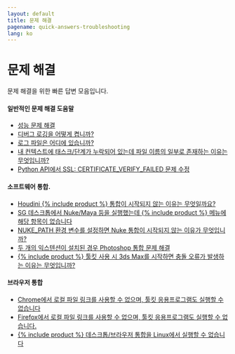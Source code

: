 ```yaml
---
layout: default
title: 문제 해결
pagename: quick-answers-troubleshooting
lang: ko
---
```


문제 해결
===

문제 해결을 위한 빠른 답변 모음입니다.

#### 일반적인 문제 해결 도움말

- [성능 문제 해결](./troubleshooting/performance-troubleshooting.md)
- [디버그 로깅을 어떻게 켭니까?](./troubleshooting/turn-debug-logging-on.md)
- [로그 파일은 어디에 있습니까?](./troubleshooting/where-are-my-log-files.md)
- [내 컨텍스트에 태스크/단계가 누락되어 있는데 파일 이름의 일부로 존재하는 이유는 무엇입니까?](./troubleshooting/context-missing-task-step.md)
- [Python API에서 SSL: CERTIFICATE_VERIFY_FAILED 문제 수정](./troubleshooting/fix-ssl-certificate-verify-failed.md)

#### 소프트웨어 통합.
- [Houdini {% include product %} 통합이 시작되지 않는 이유는 무엇일까요?](./troubleshooting/houdini-integrations-not-starting.md)
- [SG 데스크톱에서 Nuke/Maya 등을 실행했는데 {% include product %} 메뉴에 해당 항목이 없습니다](./troubleshooting/menu-entries-missing-in-launched-dcc.md)
- [NUKE_PATH 환경 변수를 설정하면 Nuke 통합이 시작되지 않는 이유가 무엇입니까?](./troubleshooting/nuke-path-environment-variable.md)
- [두 개의 익스텐션이 설치된 경우 Photoshop 통합 문제 해결](./troubleshooting/two-photoshop-shotgun-extensions.md)
- [{% include product %} 툴킷 사용 시 3ds Max를 시작하면 충돌 오류가 발생하는 이유는 무엇입니까?](./troubleshooting/3dsmax-crashes-on-startup.md)

#### 브라우저 통합
- [Chrome에서 로컬 파일 링크를 사용할 수 없으며, 툴킷 응용프로그램도 실행할 수 없습니다](./troubleshooting/cant-use-file-linking-toolkit-app-chrome.md)
- [Firefox에서 로컬 파일 링크를 사용할 수 없으며, 툴킷 응용프로그램도 실행할 수 없습니다.](./troubleshooting/cant-use-file-linking-toolkit-app-firefox.md)
- [{% include product %} 데스크톱/브라우저 통합을 Linux에서 실행할 수 없습니다](./troubleshooting/browser-integration-fails-linux.md)

